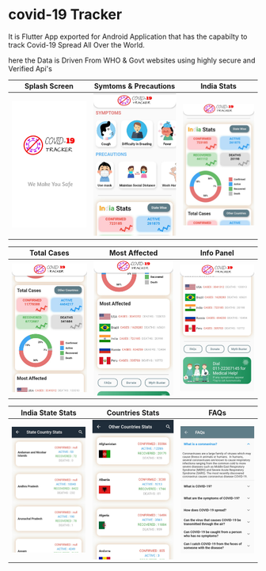# covid-19 Tracker

It is Flutter App exported for Android Application that has the capabilty to track Covid-19 Spread All Over the World.

here the Data is Driven From WHO & Govt websites using highly secure and Verified Api's

| Splash Screen     | Symtoms & Precautions      | India Stats      |
|------------|-------------|-------------|
| <img src="splash_screen.jpg" width="250"> | <img src="symptoms_precautions.jpg" width="250"> | <img src="india_stats.jpg" width="250"> |


| Total Cases     | Most Affected      | Info Panel      |
|------------|-------------|-------------|
| <img src="total_cases.jpg" width="250"> | <img src="most_affected.jpg" width="250"> | <img src="info_panel.jpg" width="250"> |

| India State Stats     | Countries Stats     | FAQs      |
|------------|-------------|-------------|
| <img src="state_stats.jpg" width="250"> | <img src="country_stats.jpg" width="250"> | <img src="faqs.jpg" width="250"> |


